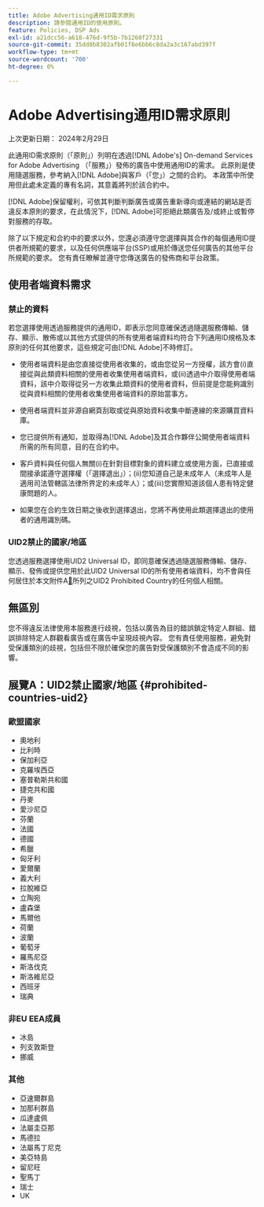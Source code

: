 ```yaml
---
title: Adobe Advertising通用ID需求原則
description: 請參閱通用ID的使用原則。
feature: Policies, DSP Ads
exl-id: a21dcc56-a618-476d-9f5b-7b1260f27331
source-git-commit: 35dd8b8302afb01f8e6bb6c8da2a3c167abd397f
workflow-type: tm+mt
source-wordcount: '700'
ht-degree: 0%

---
```


# Adobe Advertising通用ID需求原則

上次更新日期： 2024年2月29日

此通用ID需求原則（「原則」）列明在透過[!DNL Adobe's] On-demand Services for Adobe Advertising （「服務」）發佈的廣告中使用通用ID的需求。 此原則是使用隨選服務，參考納入[!DNL Adobe]與客戶（「您」）之間的合約。 本政策中所使用但此處未定義的專有名詞，其意義將列於該合約中。

[!DNL Adobe]保留權利，可依其判斷判斷廣告或廣告重新導向或連結的網站是否違反本原則的要求，在此情況下，[!DNL Adobe]可拒絕此類廣告及/或終止或暫停對服務的存取。

除了以下規定和合約中的要求以外，您還必須遵守您選擇與其合作的每個通用ID提供者所規範的要求，以及任何供應端平台(SSP)或用於傳送您任何廣告的其他平台所規範的要求。 您有責任瞭解並遵守您傳送廣告的發佈商和平台政策。

## 使用者端資料需求

### 禁止的資料

若您選擇使用透過服務提供的通用ID，即表示您同意確保透過隨選服務傳輸、儲存、顯示、散佈或以其他方式提供的所有使用者端資料均符合下列通用ID規格及本原則的任何其他要求，這些規定可由[!DNL Adobe]不時修訂。

* 使用者端資料是由您直接從使用者收集的，或由您從另一方授權，該方會(i)直接從與此類資料相關的使用者收集使用者端資料，或(ii)透過中介取得使用者端資料，該中介取得從另一方收集此類資料的使用者資料，但前提是您能夠識別從與資料相關的使用者收集使用者端資料的原始當事方。

* 使用者端資料並非源自網頁刮取或從與原始資料收集中斷連線的來源購買資料庫。

* 您已提供所有通知，並取得為[!DNL Adobe]及其合作夥伴公開使用者端資料所需的所有同意，目的在合約中。

* 客戶資料與任何個人無關(i)在針對目標對象的資料建立或使用方面，已直接或間接承諾遵守選擇權（「選擇退出」）；(ii)您知道自己是未成年人（未成年人是適用司法管轄區法律所界定的未成年人）；或(iii)您實際知道該個人患有特定健康問題的人。

* 如果您在合約生效日期之後收到選擇退出，您將不再使用此類選擇退出的使用者的通用識別碼。

### UID2禁止的國家/地區

您透過服務選擇使用UID2 Universal ID，即同意確保透過隨選服務傳輸、儲存、顯示、發佈或提供您用於此UID2 Universal ID的所有使用者端資料，均不會與任何居住於本文附件A[&#128279;](#prohibited-countries-uid2)所列之UID2 Prohibited Country的任何個人相關。

## 無區別

您不得違反法律使用本服務進行歧視，包括以廣告為目的錯誤鎖定特定人群組、錯誤排除特定人群觀看廣告或在廣告中呈現歧視內容。 您有責任使用服務，避免對受保護類別的歧視，包括但不限於確保您的廣告對受保護類別不會造成不同的影響。

## 展覽A：UID2禁止國家/地區 {#prohibited-countries-uid2}

### 歐盟國家

* 奧地利
* 比利時
* 保加利亞
* 克羅埃西亞
* 塞普勒斯共和國
* 捷克共和國
* 丹麥
* 愛沙尼亞
* 芬蘭
* 法國
* 德國
* 希臘
* 匈牙利
* 愛爾蘭
* 義大利
* 拉脫維亞
* 立陶宛
* 盧森堡
* 馬爾他
* 荷蘭
* 波蘭
* 葡萄牙
* 羅馬尼亞
* 斯洛伐克
* 斯洛維尼亞
* 西班牙
* 瑞典

### 非EU EEA成員

* 冰島
* 列支敦斯登
* 挪威

### 其他

* 亞速爾群島
* 加那利群島
* 瓜達盧佩
* 法屬圭亞那
* 馬德拉
* 法屬馬丁尼克
* 美亞特島
* 留尼旺
* 聖馬丁
* 瑞士
* UK
